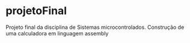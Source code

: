 # projetoFinal
Projeto final da disciplina de Sistemas microcontrolados. Construção de uma calculadora em linguagem assembly
